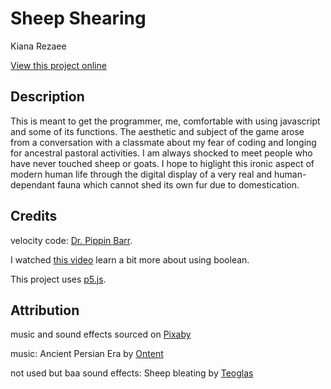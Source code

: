 # Sheep Shearing

Kiana Rezaee

[View this project online](https://duzakh.github.io/Art-Jam/)

## Description

This is meant to get the programmer, me, comfortable with using javascript and some of its functions. 
The aesthetic and subject of the game arose from a conversation with a classmate about my fear of coding and longing for ancestral pastoral activities. 
I am always shocked to meet people who have never touched sheep or goats. I hope to higlight this ironic aspect of modern human life through the digital display of a very real and human-dependant fauna which cannot shed its own fur due to domestication. 

## Credits

velocity code: [Dr. Pippin Barr](www.pippinbarr.com/).

I watched [this video](https://www.youtube.com/watch?v=V8aJnrXlGhYto) learn a bit more about using boolean. 

This project uses [p5.js](https://p5js.org).

## Attribution
music and sound effects sourced on [Pixaby](www.pixaby.com/)

music: Ancient Persian Era by [Ontent](https://pixabay.com/users/onetent-15616180/)

not used but baa sound effects: Sheep bleating by [Teoglas](https://pixabay.com/users/teoglas-43857789/)

